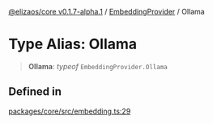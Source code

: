 [@elizaos/core v0.1.7-alpha.1](../../../) / [EmbeddingProvider](../) / Ollama

# Type Alias: Ollama

> **Ollama**: *typeof* `EmbeddingProvider.Ollama`

## Defined in

[packages/core/src/embedding.ts:29](https://github.com/elizaOS/eliza/blob/main/packages/core/src/embedding.ts#L29)
